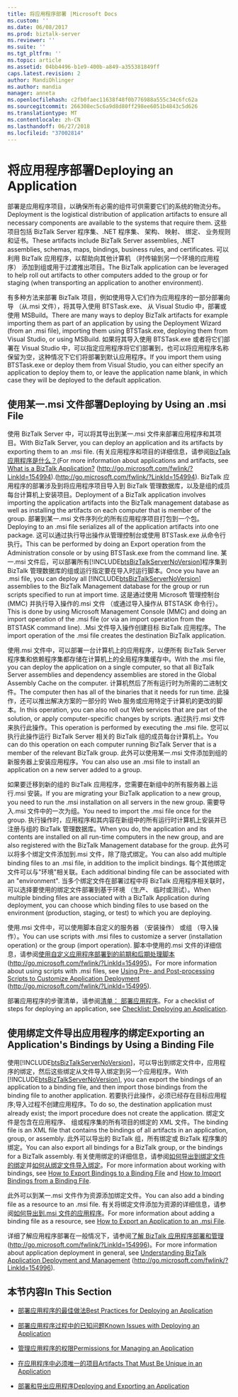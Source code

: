 ```yaml
---
title: 将应用程序部署 |Microsoft Docs
ms.custom: ''
ms.date: 06/08/2017
ms.prod: biztalk-server
ms.reviewer: ''
ms.suite: ''
ms.tgt_pltfrm: ''
ms.topic: article
ms.assetid: 04bb4496-b1e9-400b-a849-a355381849ff
caps.latest.revision: 2
author: MandiOhlinger
ms.author: mandia
manager: anneta
ms.openlocfilehash: c2fb0faec11638f48f0b776988a555c34c6fc62a
ms.sourcegitcommit: 266308ec5c6a9d8d80ff298ee6051b4843c5d626
ms.translationtype: MT
ms.contentlocale: zh-CN
ms.lasthandoff: 06/27/2018
ms.locfileid: "37002814"
---
```

# <a name="deploying-an-application"></a><span data-ttu-id="7146b-102">将应用程序部署</span><span class="sxs-lookup"><span data-stu-id="7146b-102">Deploying an Application</span></span>
<span data-ttu-id="7146b-103">部署是应用程序项目，以确保所有必需的组件可供需要它们的系统的物流分布。</span><span class="sxs-lookup"><span data-stu-id="7146b-103">Deployment is the logistical distribution of application artifacts to ensure all necessary components are available to the systems that require them.</span></span> <span data-ttu-id="7146b-104">这些项目包括 BizTalk Server 程序集、.NET 程序集、 架构、 映射、 绑定、 业务规则和证书。</span><span class="sxs-lookup"><span data-stu-id="7146b-104">These artifacts include BizTalk Server assemblies, .NET assemblies, schemas, maps, bindings, business rules, and certificates.</span></span> <span data-ttu-id="7146b-105">可以利用 BizTalk 应用程序，以帮助向其他计算机 （时传输到另一个环境的应用程序） 添加到组或用于过渡推出项目。</span><span class="sxs-lookup"><span data-stu-id="7146b-105">The BizTalk application can be leveraged to help roll out artifacts to other computers added to the group or for staging (when transporting an application to another environment).</span></span>  
  
 <span data-ttu-id="7146b-106">有多种方法来部署 BizTalk 项目，例如使用导入它们作为应用程序的一部分部署向导 （从.msi 文件），将其导入使用 BTSTask.exe、 从 Visual Studio 中，部署或使用 MSBuild。</span><span class="sxs-lookup"><span data-stu-id="7146b-106">There are many ways to deploy BizTalk artifacts for example importing them as part of an application by using the Deployment Wizard (from an .msi file), importing them using BTSTask.exe, deploying them from Visual Studio, or using MSBuild.</span></span> <span data-ttu-id="7146b-107">如果将其导入使用 BTSTask.exe 或者将它们部署在 Visual Studio 中，可以指定应用程序将它们部署到，也可以将应用程序名称保留为空，这种情况下它们将部署到默认应用程序。</span><span class="sxs-lookup"><span data-stu-id="7146b-107">If you import them using BTSTask.exe or deploy them from Visual Studio, you can either specify an application to deploy them to, or leave the application name blank, in which case they will be deployed to the default application.</span></span>  
  
## <a name="deploying-by-using-an-msi-file"></a><span data-ttu-id="7146b-108">使用某一.msi 文件部署</span><span class="sxs-lookup"><span data-stu-id="7146b-108">Deploying by Using an .msi File</span></span>  
 <span data-ttu-id="7146b-109">使用 BizTalk Server 中，可以将其导出到某一.msi 文件来部署应用程序和其项目。</span><span class="sxs-lookup"><span data-stu-id="7146b-109">With BizTalk Server, you can deploy an application and its artifacts by exporting them to an .msi file.</span></span> <span data-ttu-id="7146b-110">(有关应用程序和项目的详细信息，请参阅[BizTalk 应用程序是什么？](http://go.microsoft.com/fwlink/?LinkId=154994)</span><span class="sxs-lookup"><span data-stu-id="7146b-110">(For more information about applications and artifacts, see [What is a BizTalk Application?](http://go.microsoft.com/fwlink/?LinkId=154994)</span></span> <span data-ttu-id="7146b-111">(<http://go.microsoft.com/fwlink/?LinkId=154994>).</span><span class="sxs-lookup"><span data-stu-id="7146b-111">(<http://go.microsoft.com/fwlink/?LinkId=154994>).</span></span> <span data-ttu-id="7146b-112">BizTalk 应用程序的部署涉及到将应用程序项目导入到 BizTalk 管理数据库，以及是组的成员每台计算机上安装项目。</span><span class="sxs-lookup"><span data-stu-id="7146b-112">Deployment of a BizTalk application involves importing the application artifacts into the BizTalk management database as well as installing the artifacts on each computer that is member of the group.</span></span> <span data-ttu-id="7146b-113">部署到某一.msi 文件序列化的所有应用程序项目打包到一个包。</span><span class="sxs-lookup"><span data-stu-id="7146b-113">Deploying to an .msi file serializes all of the application artifacts into one package.</span></span> <span data-ttu-id="7146b-114">这可以通过执行导出操作从管理控制台或使用 BTSTask.exe 从命令行执行。</span><span class="sxs-lookup"><span data-stu-id="7146b-114">This can be performed by doing an Export operation from the Administration console or by using BTSTask.exe from the command line.</span></span> <span data-ttu-id="7146b-115">某一.msi 文件后，可以部署所有[!INCLUDE[btsBizTalkServerNoVersion](../includes/btsbiztalkservernoversion-md.md)]程序集到 BizTalk 管理数据库的组或运行指定要在导入时运行脚本。</span><span class="sxs-lookup"><span data-stu-id="7146b-115">Once you have an .msi file, you can deploy all [!INCLUDE[btsBizTalkServerNoVersion](../includes/btsbiztalkservernoversion-md.md)] assemblies to the BizTalk Management database for the group or run scripts specified to run at import time.</span></span> <span data-ttu-id="7146b-116">这是通过使用 Microsoft 管理控制台 (MMC) 并执行导入操作的.msi 文件 （或通过导入操作从 BTSTASK 命令行）。</span><span class="sxs-lookup"><span data-stu-id="7146b-116">This is done by using Microsoft Management Console (MMC) and doing an import operation of the .msi file (or via an import operation from the BTSTASK command line).</span></span> <span data-ttu-id="7146b-117">.Msi 文件导入操作创建目标 BizTalk 应用程序。</span><span class="sxs-lookup"><span data-stu-id="7146b-117">The import operation of the .msi file creates the destination BizTalk application.</span></span>  
  
 <span data-ttu-id="7146b-118">使用.msi 文件中，可以部署一台计算机上的应用程序，以便所有 BizTalk Server 程序集和依赖程序集都存储在计算机上的全局程序集缓存中。</span><span class="sxs-lookup"><span data-stu-id="7146b-118">With the .msi file, you can deploy the application on a single computer, so that all BizTalk Server assemblies and dependency assemblies are stored in the Global Assembly Cache on the computer.</span></span> <span data-ttu-id="7146b-119">计算机然后了所有运行时为所需的二进制文件。</span><span class="sxs-lookup"><span data-stu-id="7146b-119">The computer then has all of the binaries that it needs for run time.</span></span> <span data-ttu-id="7146b-120">此操作，还可以推出解决方案的一部分的 Web 服务或应用特定于计算机的更改的脚本。</span><span class="sxs-lookup"><span data-stu-id="7146b-120">In this operation, you can also roll out Web services that are part of the solution, or apply computer-specific changes by scripts.</span></span> <span data-ttu-id="7146b-121">通过执行.msi 文件来执行此操作。</span><span class="sxs-lookup"><span data-stu-id="7146b-121">This operation is performed by executing the .msi file.</span></span> <span data-ttu-id="7146b-122">您可以执行此操作运行 BizTalk Server 相关的 BizTalk 组的成员每台计算机上。</span><span class="sxs-lookup"><span data-stu-id="7146b-122">You can do this operation on each computer running BizTalk Server that is a member of the relevant BizTalk group.</span></span> <span data-ttu-id="7146b-123">此外可以使用某一.msi 文件添加到组的新服务器上安装应用程序。</span><span class="sxs-lookup"><span data-stu-id="7146b-123">You can also use an .msi file to install an application on a new server added to a group.</span></span>  
  
 <span data-ttu-id="7146b-124">如果要迁移到新的组的 BizTalk 应用程序，您需要在新组中的所有服务器上运行.msi 安装。</span><span class="sxs-lookup"><span data-stu-id="7146b-124">If you are migrating your BizTalk application to a new group, you need to run the .msi installation on all servers in the new group.</span></span> <span data-ttu-id="7146b-125">需要导入.msi 文件中的一次为组。</span><span class="sxs-lookup"><span data-stu-id="7146b-125">You need to import the .msi file once for the group.</span></span> <span data-ttu-id="7146b-126">执行操作时，应用程序和其内容在新组中的所有运行时计算机上安装并已注册与组的 BizTalk 管理数据库。</span><span class="sxs-lookup"><span data-stu-id="7146b-126">When you do, the application and its contents are installed on all run-time computers in the new group, and are also registered with the BizTalk Management database for the group.</span></span> <span data-ttu-id="7146b-127">此外可以将多个绑定文件添加到.msi 文件，除了隐式绑定。</span><span class="sxs-lookup"><span data-stu-id="7146b-127">You can also add multiple binding files to an .msi file, in addition to the implicit bindings.</span></span> <span data-ttu-id="7146b-128">每个其他绑定文件可以与"环境"相关联。</span><span class="sxs-lookup"><span data-stu-id="7146b-128">Each additional binding file can be associated with an "environment".</span></span> <span data-ttu-id="7146b-129">当多个绑定文件在部署过程中将 BizTalk 应用程序相关联时，可以选择要使用的绑定文件部署到基于环境 （生产、 临时或测试）。</span><span class="sxs-lookup"><span data-stu-id="7146b-129">When multiple binding files are associated with a BizTalk Application during deployment, you can choose which binding files to use based on the environment (production, staging, or test) to which you are deploying.</span></span>  
  
 <span data-ttu-id="7146b-130">使用.msi 文件中，可以使用脚本自定义的服务器 （安装操作） 或组 （导入操作）。</span><span class="sxs-lookup"><span data-stu-id="7146b-130">You can use scripts with .msi files to customize a server (installation operation) or the group (import operation).</span></span> <span data-ttu-id="7146b-131">脚本中使用的.msi 文件的详细信息，请参阅[使用自定义应用程序部署到的前期和后期处理脚本](http://go.microsoft.com/fwlink/?LinkId=154995)(http://go.microsoft.com/fwlink/?LinkId=154995)。</span><span class="sxs-lookup"><span data-stu-id="7146b-131">For more information about using scripts with .msi files, see [Using Pre- and Post-processing Scripts to Customize Application Deployment](http://go.microsoft.com/fwlink/?LinkId=154995) (http://go.microsoft.com/fwlink/?LinkId=154995).</span></span>  
  
 <span data-ttu-id="7146b-132">部署应用程序的步骤清单，请参阅[清单： 部署应用程序](../technical-guides/checklist-deploying-an-application.md)。</span><span class="sxs-lookup"><span data-stu-id="7146b-132">For a checklist of steps for deploying an application, see [Checklist: Deploying an Application](../technical-guides/checklist-deploying-an-application.md).</span></span>  
  
## <a name="exporting-an-applications-bindings-by-using-a-binding-file"></a><span data-ttu-id="7146b-133">使用绑定文件导出应用程序的绑定</span><span class="sxs-lookup"><span data-stu-id="7146b-133">Exporting an Application's Bindings by Using a Binding File</span></span>  
 <span data-ttu-id="7146b-134">使用[!INCLUDE[btsBizTalkServerNoVersion](../includes/btsbiztalkservernoversion-md.md)]，可以导出到绑定文件中，应用程序的绑定，然后这些绑定从文件导入绑定到另一个应用程序。</span><span class="sxs-lookup"><span data-stu-id="7146b-134">With [!INCLUDE[btsBizTalkServerNoVersion](../includes/btsbiztalkservernoversion-md.md)], you can export the bindings of an application to a binding file, and then import those bindings from the binding file to another application.</span></span> <span data-ttu-id="7146b-135">若要执行此操作，必须已经存在目标应用程序;导入过程不创建应用程序。</span><span class="sxs-lookup"><span data-stu-id="7146b-135">To do so, the destination application must already exist; the import procedure does not create the application.</span></span> <span data-ttu-id="7146b-136">绑定文件是包含在应用程序、 组或程序集的所有项目的绑定的 XML 文件。</span><span class="sxs-lookup"><span data-stu-id="7146b-136">The binding file is an XML file that contains the bindings of all artifacts in an application, group, or assembly.</span></span> <span data-ttu-id="7146b-137">此外可以导出的 BizTalk 组，所有绑定或 BizTalk 程序集的绑定。</span><span class="sxs-lookup"><span data-stu-id="7146b-137">You can also export all bindings for a BizTalk group, or the bindings for a BizTalk assembly.</span></span> <span data-ttu-id="7146b-138">有关使用绑定的详细信息，请参阅[如何导出到绑定文件的绑定](../technical-guides/how-to-export-bindings-to-a-binding-file.md)并[如何从绑定文件导入绑定](../technical-guides/how-to-import-bindings-from-a-binding-file.md)。</span><span class="sxs-lookup"><span data-stu-id="7146b-138">For more information about working with bindings, see [How to Export Bindings to a Binding File](../technical-guides/how-to-export-bindings-to-a-binding-file.md) and [How to Import Bindings from a Binding File](../technical-guides/how-to-import-bindings-from-a-binding-file.md).</span></span>  
  
 <span data-ttu-id="7146b-139">此外可以到某一.msi 文件作为资源添加绑定文件。</span><span class="sxs-lookup"><span data-stu-id="7146b-139">You can also add a binding file as a resource to an .msi file.</span></span> <span data-ttu-id="7146b-140">有关将绑定文件添加为资源的详细信息，请参阅[如何导出到.msi 文件的应用程序](../technical-guides/how-to-export-an-application-to-an-msi-file.md)。</span><span class="sxs-lookup"><span data-stu-id="7146b-140">For more information about adding a binding file as a resource, see [How to Export an Application to an .msi File](../technical-guides/how-to-export-an-application-to-an-msi-file.md).</span></span>  
  
 <span data-ttu-id="7146b-141">详细了解应用程序部署在一般情况下，请参阅[了解 BizTalk 应用程序部署和管理](http://go.microsoft.com/fwlink/?LinkId=154996)(http://go.microsoft.com/fwlink/?LinkId=154996)。</span><span class="sxs-lookup"><span data-stu-id="7146b-141">For more information about application deployment in general, see [Understanding BizTalk Application Deployment and Management](http://go.microsoft.com/fwlink/?LinkId=154996) (http://go.microsoft.com/fwlink/?LinkId=154996).</span></span>  
  
## <a name="in-this-section"></a><span data-ttu-id="7146b-142">本节内容</span><span class="sxs-lookup"><span data-stu-id="7146b-142">In This Section</span></span>  
  
-   [<span data-ttu-id="7146b-143">部署应用程序的最佳做法</span><span class="sxs-lookup"><span data-stu-id="7146b-143">Best Practices for Deploying an Application</span></span>](../technical-guides/best-practices-for-deploying-an-application.md)  
  
-   [<span data-ttu-id="7146b-144">部署应用程序过程中的已知问题</span><span class="sxs-lookup"><span data-stu-id="7146b-144">Known Issues with Deploying an Application</span></span>](../technical-guides/known-issues-with-deploying-an-application.md)  
  
-   [<span data-ttu-id="7146b-145">管理应用程序的权限</span><span class="sxs-lookup"><span data-stu-id="7146b-145">Permissions for Managing an Application</span></span>](../technical-guides/permissions-for-managing-an-application.md)  
  
-   [<span data-ttu-id="7146b-146">在应用程序中必须唯一的项目</span><span class="sxs-lookup"><span data-stu-id="7146b-146">Artifacts That Must Be Unique in an Application</span></span>](../technical-guides/artifacts-that-must-be-unique-in-an-application.md)  
  
-   [<span data-ttu-id="7146b-147">部署和导出应用程序</span><span class="sxs-lookup"><span data-stu-id="7146b-147">Deploying and Exporting an Application</span></span>](../technical-guides/deploying-and-exporting-an-application.md)
